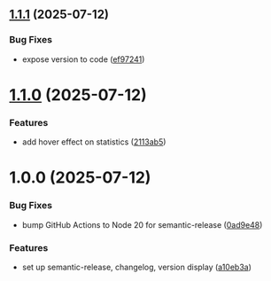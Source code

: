 ## [1.1.1](https://github.com/naveen3830/Ransomware-Reddit-Data-Analysis/compare/v1.1.0...v1.1.1) (2025-07-12)


### Bug Fixes

* expose version to code ([ef97241](https://github.com/naveen3830/Ransomware-Reddit-Data-Analysis/commit/ef972410e29bdf792363d4da13669306791306bd))

# [1.1.0](https://github.com/naveen3830/Ransomware-Reddit-Data-Analysis/compare/v1.0.0...v1.1.0) (2025-07-12)


### Features

* add hover effect on statistics ([2113ab5](https://github.com/naveen3830/Ransomware-Reddit-Data-Analysis/commit/2113ab5a327f8dd5ec9ca47fde4757a5a5d1642a))

# 1.0.0 (2025-07-12)


### Bug Fixes

* bump GitHub Actions to Node 20 for semantic-release ([0ad9e48](https://github.com/naveen3830/Ransomware-Reddit-Data-Analysis/commit/0ad9e48e7e92d680bc8e3091233806b5f97e5c3c))


### Features

* set up semantic-release, changelog, version display ([a10eb3a](https://github.com/naveen3830/Ransomware-Reddit-Data-Analysis/commit/a10eb3a49d6246831eec14b0c0eed393aea15bd9))
